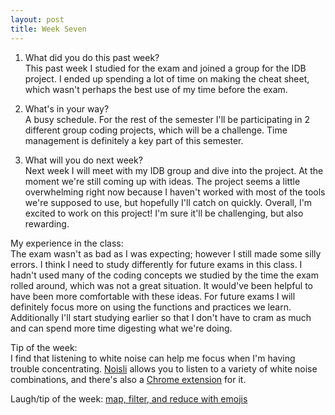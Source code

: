 ```yaml
---
layout: post
title: Week Seven
---
```


1. What did you do this past week?  
	This past week I studied for the exam and joined a group for the IDB project. I ended up spending a lot of time on making the cheat sheet, which wasn't perhaps the best use of my time before the exam. 

2. What's in your way?  
	A busy schedule. For the rest of the semester I'll be participating in 2 different group coding projects, which will be a challenge. Time management is definitely a key part of this semester. 

3. What will you do next week?  
	Next week I will meet with my IDB group and dive into the project. At the moment we're still coming up with ideas. The project seems a little overwhelming right now because I haven't worked with most of the tools we're supposed to use, but hopefully I'll catch on quickly. Overall, I'm excited to work on this project! I'm sure it'll be challenging, but also rewarding. 

My experience in the class:  
	The exam wasn't as bad as I was expecting; however I still made some silly errors. I think I need to study differently for future exams in this class. I hadn't used many of the coding concepts we studied by the time the exam rolled around, which was not a great situation. It would've been helpful to have been more comfortable with these ideas. For future exams I will definitely focus more on using the functions and practices we learn. Additionally I'll start studying earlier so that I don't have to cram as much and can spend more time digesting what we're doing. 

Tip of the week:  
	I find that listening to white noise can help me focus when I'm having trouble concentrating. [Noisli](https://www.noisli.com/) allows you to listen to a variety of white noise combinations, and there's also a [Chrome extension](https://chrome.google.com/webstore/detail/noisli/klejemegaoblahjdpcajmpcnjjmkmkkf) for it. 

Laugh/tip of the week:  [map, filter, and reduce with emojis](https://i.redd.it/yf7rw3pjiapx.jpg)
